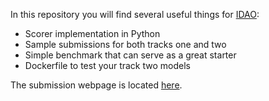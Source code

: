 In this repository you will find several useful things for [IDAO](https://idao.world/):
- Scorer implementation in Python
- Sample submissions for both tracks one and two
- Simple benchmark that can serve as a great starter
- Dockerfile to test your track two models
 
The submission webpage is located [here](https://official.contest.yandex.com/idao/contest/6919/enter/).
